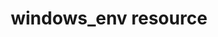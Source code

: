 ---
resource_reference: true
properties_shortcode: 
resources_common_guards: true
resources_common_notification: true
resources_common_properties: true
title: windows_env resource
resource: windows_env
aliases:
- /resource_windows_env.html
- /resource_env.html
menu:
  infra:
    title: windows_env
    identifier: chef_infra/cookbook_reference/resources/windows_env windows_env
    parent: chef_infra/cookbook_reference/resources
resource_description_list:
- markdown: 'Use the **windows_env** resource to manage environment keys in

    Microsoft Windows. After an environment key is set, Microsoft Windows

    must be restarted before the environment key will be available to the

    Task Scheduler.


    This resource was previously called the **env** resource; its name was

    updated in Chef Client 14.0 to reflect the fact that only Windows is

    supported. Existing cookbooks using `env` will continue to function, but

    should be updated to use the new name.'
- note:
    markdown: 'On UNIX-based systems, the best way to manipulate environment keys
      is

      with the `ENV` variable in Ruby; however, this approach does not have

      the same permanent effect as using the **windows_env** resource.'
syntax_full_code_block: |-
  windows_env 'name' do
    delim         String, false
    key_name      String # default value: 'name' unless specified
    user          String # default value: "<System>"
    value         String
    action        Symbol # defaults to :create if not specified
  end
syntax_properties_list: 
syntax_full_properties_list:
- "`windows_env` is the resource."
- "`name` is the name given to the resource block."
- "`action` identifies which steps Chef Infra Client will take to bring the node into
  the desired state."
- "`delim`, `key_name`, `user`, and `value` are the properties available to this resource."
actions_list:
  :create:
    markdown: Default. Create an environment variable. If an environment variable
      already exists (but does not match), update that environment variable to match.
  :delete:
    markdown: Delete an environment variable.
  :modify:
    markdown: Modify an existing environment variable. This prepends the new value
      to the existing value, using the delimiter specified by the `delim` property.
  :nothing:
    shortcode: resources_common_actions_nothing.md
properties_list:
- property: delim
  ruby_type: String, false
  required: false
  description_list:
  - markdown: The delimiter that is used to separate multiple values for a single
      key.
- property: key_name
  ruby_type: String
  required: false
  default_value: The resource block's name
  description_list:
  - markdown: An optional property to set the name of the key that is to be created,
      deleted, or modified if it differs from the resource block's name.
- property: user
  ruby_type: String
  required: false
  default_value: "<System>"
  description_list:
  - markdown:
- property: value
  ruby_type: String
  required: true
  description_list:
  - markdown: The value of the environmental variable to set.
examples: |
  **Set an environment variable**:

  ```ruby
  windows_env 'ComSpec' do
    value 'C:\Windows\system32\cmd.exe'
  end
  ```
---